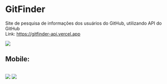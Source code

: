 # GitFinder
Site de pesquisa de informações dos usuários do GitHub, utilizando API do GitHub
<br>
Link: https://gitfinder-api.vercel.app

<img src="https://user-images.githubusercontent.com/108599877/211176336-6fa7adc2-0667-4a42-9058-1533e298011a.png">

<h2>Mobile:</h2>
<br>
<div style="display: inline">
  <img src="https://user-images.githubusercontent.com/108599877/211176356-e39d9205-64cf-4e73-8921-b00c860d02f8.png">
  <img src="https://user-images.githubusercontent.com/108599877/211176370-7c7d00c6-3564-42b7-8dfc-8a6c8ac1ecd5.png" width="calc(100%/2)">
</div>
